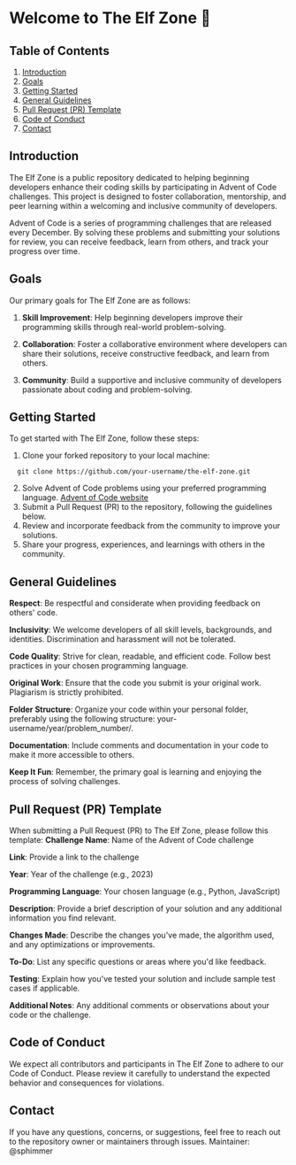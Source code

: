 # Welcome to The Elf Zone 🎄


## Table of Contents

1. [Introduction](#introduction)
2. [Goals](#goals)
3. [Getting Started](#getting-started)
4. [General Guidelines](#general-guidelines)
5. [Pull Request (PR) Template](#pull-request-pr-template)
6. [Code of Conduct](#code-of-conduct)
7. [Contact](#contact)

## Introduction

The Elf Zone is a public repository dedicated to helping beginning developers enhance their coding skills by participating in Advent of Code challenges. This project is designed to foster collaboration, mentorship, and peer learning within a welcoming and inclusive community of developers.

Advent of Code is a series of programming challenges that are released every December. By solving these problems and submitting your solutions for review, you can receive feedback, learn from others, and track your progress over time.

## Goals

Our primary goals for The Elf Zone are as follows:

1. **Skill Improvement**: Help beginning developers improve their programming skills through real-world problem-solving.

2. **Collaboration**: Foster a collaborative environment where developers can share their solutions, receive constructive feedback, and learn from others.

3. **Community**: Build a supportive and inclusive community of developers passionate about coding and problem-solving.

## Getting Started

To get started with The Elf Zone, follow these steps:


1. Clone your forked repository to your local machine:
 ```shell
   git clone https://github.com/your-username/the-elf-zone.git
```
2. Solve Advent of Code problems using your preferred programming language. [Advent of Code website](https://adventofcode.com)
3. Submit a Pull Request (PR) to the repository, following the guidelines below.
4. Review and incorporate feedback from the community to improve your solutions.
5. Share your progress, experiences, and learnings with others in the community.

## General Guidelines
**Respect**: Be respectful and considerate when providing feedback on others' code.

**Inclusivity**: We welcome developers of all skill levels, backgrounds, and identities. Discrimination and harassment will not be tolerated.

**Code Quality**: Strive for clean, readable, and efficient code. Follow best practices in your chosen programming language.

**Original Work**: Ensure that the code you submit is your original work. Plagiarism is strictly prohibited.

**Folder Structure**: Organize your code within your personal folder, preferably using the following structure: your-username/year/problem_number/.

**Documentation**: Include comments and documentation in your code to make it more accessible to others.

**Keep It Fun**: Remember, the primary goal is learning and enjoying the process of solving challenges.

## Pull Request (PR) Template
When submitting a Pull Request (PR) to The Elf Zone, please follow this template:
**Challenge Name**: Name of the Advent of Code challenge

**Link**: Provide a link to the challenge

**Year**: Year of the challenge (e.g., 2023)

**Programming Language**: Your chosen language (e.g., Python, JavaScript)

**Description**:
Provide a brief description of your solution and any additional information you find relevant.

**Changes Made**:
Describe the changes you've made, the algorithm used, and any optimizations or improvements.

**To-Do**:
List any specific questions or areas where you'd like feedback.

**Testing**:
Explain how you've tested your solution and include sample test cases if applicable.

**Additional Notes**:
Any additional comments or observations about your code or the challenge.

## Code of Conduct

We expect all contributors and participants in The Elf Zone to adhere to our Code of Conduct. Please review it carefully to understand the expected behavior and consequences for violations.

## Contact

If you have any questions, concerns, or suggestions, feel free to reach out to the repository owner or maintainers through issues.
Maintainer: @sphimmer

